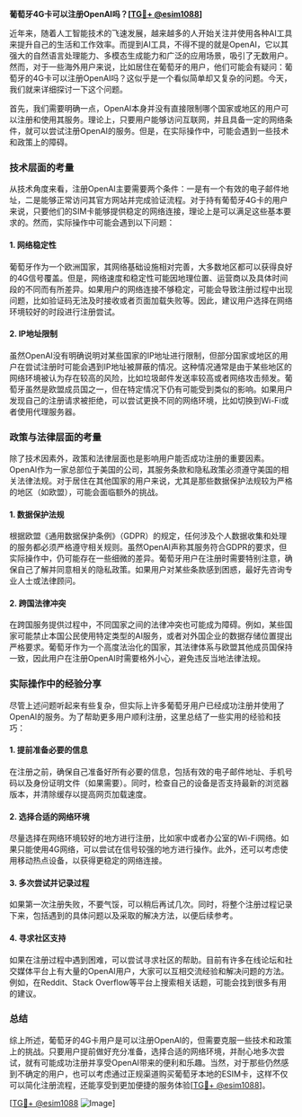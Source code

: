 **葡萄牙4G卡可以注册OpenAI吗？[[TG💪+ @esim1088](https://t.me/s/esim1088)]**

近年来，随着人工智能技术的飞速发展，越来越多的人开始关注并使用各种AI工具来提升自己的生活和工作效率。而提到AI工具，不得不提的就是OpenAI，它以其强大的自然语言处理能力、多模态生成能力和广泛的应用场景，吸引了无数用户。然而，对于一些海外用户来说，比如居住在葡萄牙的用户，他们可能会有疑问：葡萄牙的4G卡可以注册OpenAI吗？这似乎是一个看似简单却又复杂的问题。今天，我们就来详细探讨一下这个问题。

首先，我们需要明确一点，OpenAI本身并没有直接限制哪个国家或地区的用户可以注册和使用其服务。理论上，只要用户能够访问互联网，并且具备一定的网络条件，就可以尝试注册OpenAI的服务。但是，在实际操作中，可能会遇到一些技术和政策上的障碍。

### 技术层面的考量

从技术角度来看，注册OpenAI主要需要两个条件：一是有一个有效的电子邮件地址，二是能够正常访问其官方网站并完成验证流程。对于持有葡萄牙4G卡的用户来说，只要他们的SIM卡能够提供稳定的网络连接，理论上是可以满足这些基本要求的。然而，实际操作中可能会遇到以下问题：

#### 1. 网络稳定性
葡萄牙作为一个欧洲国家，其网络基础设施相对完善，大多数地区都可以获得良好的4G信号覆盖。但是，网络速度和稳定性可能因地理位置、运营商以及具体时间段的不同而有所差异。如果用户的网络连接不够稳定，可能会导致注册过程中出现问题，比如验证码无法及时接收或者页面加载失败等。因此，建议用户选择在网络环境较好的时段进行注册尝试。

#### 2. IP地址限制
虽然OpenAI没有明确说明对某些国家的IP地址进行限制，但部分国家或地区的用户在尝试注册时可能会遇到IP地址被屏蔽的情况。这种情况通常是由于某些地区的网络环境被认为存在较高的风险，比如垃圾邮件发送率较高或者网络攻击频发。葡萄牙虽然是欧盟成员国之一，但在特定情况下仍有可能受到类似的影响。如果用户发现自己的注册请求被拒绝，可以尝试更换不同的网络环境，比如切换到Wi-Fi或者使用代理服务器。

### 政策与法律层面的考量

除了技术因素外，政策和法律层面也是影响用户能否成功注册的重要因素。OpenAI作为一家总部位于美国的公司，其服务条款和隐私政策必须遵守美国的相关法律法规。对于居住在其他国家的用户来说，尤其是那些数据保护法规较为严格的地区（如欧盟），可能会面临额外的挑战。

#### 1. 数据保护法规
根据欧盟《通用数据保护条例》（GDPR）的规定，任何涉及个人数据收集和处理的服务都必须严格遵守相关规则。虽然OpenAI声称其服务符合GDPR的要求，但实际操作中，仍可能存在一些细微的差异。葡萄牙用户在注册时需要特别注意，确保自己了解并同意相关的隐私政策。如果用户对某些条款感到困惑，最好先咨询专业人士或法律顾问。

#### 2. 跨国法律冲突
在跨国服务提供过程中，不同国家之间的法律冲突也可能成为障碍。例如，某些国家可能禁止本国公民使用特定类型的AI服务，或者对外国企业的数据存储位置提出严格要求。葡萄牙作为一个高度法治化的国家，其法律体系与欧盟其他成员国保持一致，因此用户在注册OpenAI时需要格外小心，避免违反当地法律法规。

### 实际操作中的经验分享

尽管上述问题听起来有些复杂，但实际上许多葡萄牙用户已经成功注册并使用了OpenAI的服务。为了帮助更多用户顺利注册，这里总结了一些实用的经验和技巧：

#### 1. 提前准备必要的信息
在注册之前，确保自己准备好所有必要的信息，包括有效的电子邮件地址、手机号码以及身份证明文件（如果需要）。同时，检查自己的设备是否支持最新的浏览器版本，并清除缓存以提高网页加载速度。

#### 2. 选择合适的网络环境
尽量选择在网络环境较好的地方进行注册，比如家中或者办公室的Wi-Fi网络。如果只能使用4G网络，可以尝试在信号较强的地方进行操作。此外，还可以考虑使用移动热点设备，以获得更稳定的网络连接。

#### 3. 多次尝试并记录过程
如果第一次注册失败，不要气馁，可以稍后再试几次。同时，将整个注册过程记录下来，包括遇到的具体问题以及采取的解决方法，以便后续参考。

#### 4. 寻求社区支持
如果在注册过程中遇到困难，可以尝试寻求社区的帮助。目前有许多在线论坛和社交媒体平台上有大量的OpenAI用户，大家可以互相交流经验和解决问题的方法。例如，在Reddit、Stack Overflow等平台上搜索相关话题，可能会找到很多有用的建议。

### 总结

综上所述，葡萄牙的4G卡用户是可以注册OpenAI的，但需要克服一些技术和政策上的挑战。只要用户提前做好充分准备，选择合适的网络环境，并耐心地多次尝试，就有可能成功注册并享受OpenAI带来的便利和乐趣。当然，对于那些仍然感到不确定的用户，也可以考虑通过正规渠道购买葡萄牙本地的ESIM卡，这样不仅可以简化注册流程，还能享受到更加便捷的服务体验[[TG💪+ @esim1088](https://t.me/s/esim1088)]。

[[TG💪+ @esim1088](https://t.me/s/esim1088) ![Image](https://i.postimg.cc/4NQfJmqS/Snipaste-2025-05-13-00-14-12.png)]